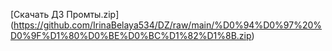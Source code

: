 [Скачать ДЗ Промты.zip] 
(https://github.com/IrinaBelaya534/DZ/raw/main/%D0%94%D0%97%20%D0%9F%D1%80%D0%BE%D0%BC%D1%82%D1%8B.zip)
